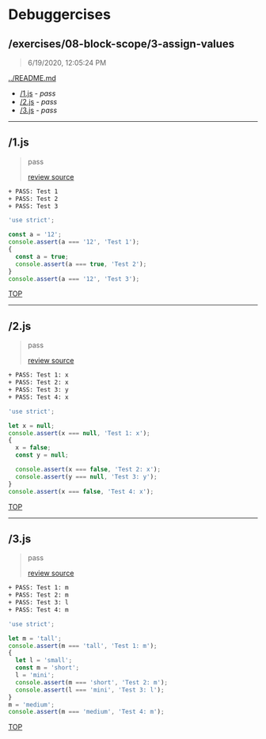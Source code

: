 # Debuggercises 

## /exercises/08-block-scope/3-assign-values 

> 6/19/2020, 12:05:24 PM 

[../README.md](../README.md)

- [/1.js](#1js) - _pass_ 
- [/2.js](#2js) - _pass_ 
- [/3.js](#3js) - _pass_ 

---

## /1.js 

> pass 
>
> [review source](../../../exercises/08-block-scope/3-assign-values/1.js)

```txt
+ PASS: Test 1
+ PASS: Test 2
+ PASS: Test 3
```

```js
'use strict';

const a = '12';
console.assert(a === '12', 'Test 1');
{
  const a = true;
  console.assert(a === true, 'Test 2');
}
console.assert(a === '12', 'Test 3');

```

[TOP](#debuggercises)

---

## /2.js 

> pass 
>
> [review source](../../../exercises/08-block-scope/3-assign-values/2.js)

```txt
+ PASS: Test 1: x
+ PASS: Test 2: x
+ PASS: Test 3: y
+ PASS: Test 4: x
```

```js
'use strict';

let x = null;
console.assert(x === null, 'Test 1: x');
{
  x = false;
  const y = null;

  console.assert(x === false, 'Test 2: x');
  console.assert(y === null, 'Test 3: y');
}
console.assert(x === false, 'Test 4: x');

```

[TOP](#debuggercises)

---

## /3.js 

> pass 
>
> [review source](../../../exercises/08-block-scope/3-assign-values/3.js)

```txt
+ PASS: Test 1: m
+ PASS: Test 2: m
+ PASS: Test 3: l
+ PASS: Test 4: m
```

```js
'use strict';

let m = 'tall';
console.assert(m === 'tall', 'Test 1: m');
{
  let l = 'small';
  const m = 'short';
  l = 'mini';
  console.assert(m === 'short', 'Test 2: m');
  console.assert(l === 'mini', 'Test 3: l');
}
m = 'medium';
console.assert(m === 'medium', 'Test 4: m');

```

[TOP](#debuggercises)

